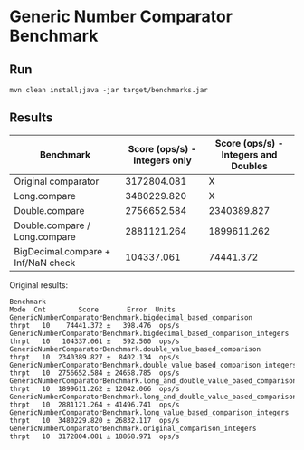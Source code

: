 # Generic Number Comparator Benchmark

## Run

```
mvn clean install;java -jar target/benchmarks.jar
```

## Results


| Benchmark                          | Score (ops/s) - Integers only    | Score (ops/s) - Integers and Doubles |
| ---------------------------------- | -------------------------------- | ------------------------------------ |
| Original comparator                | 3172804.081                      | X                                    |
| Long.compare                       | 3480229.820                      | X                                    |
| Double.compare                     | 2756652.584                      | 2340389.827                          |
| Double.compare / Long.compare      | 2881121.264                      | 1899611.262                          |
| BigDecimal.compare + Inf/NaN check |  104337.061                      |   74441.372                          |


Original results:
```
Benchmark                                                                          Mode  Cnt        Score       Error  Units
GenericNumberComparatorBenchmark.bigdecimal_based_comparison                      thrpt   10    74441.372 ±   398.476  ops/s
GenericNumberComparatorBenchmark.bigdecimal_based_comparison_integers             thrpt   10   104337.061 ±   592.500  ops/s
GenericNumberComparatorBenchmark.double_value_based_comparison                    thrpt   10  2340389.827 ±  8402.134  ops/s
GenericNumberComparatorBenchmark.double_value_based_comparison_integers           thrpt   10  2756652.584 ± 24658.785  ops/s
GenericNumberComparatorBenchmark.long_and_double_value_based_comparison           thrpt   10  1899611.262 ± 12042.066  ops/s
GenericNumberComparatorBenchmark.long_and_double_value_based_comparison_integers  thrpt   10  2881121.264 ± 41496.741  ops/s
GenericNumberComparatorBenchmark.long_value_based_comparison_integers             thrpt   10  3480229.820 ± 26832.117  ops/s
GenericNumberComparatorBenchmark.original_comparison_integers                     thrpt   10  3172804.081 ± 18868.971  ops/s
```
